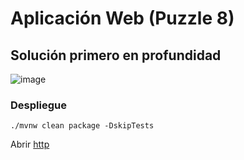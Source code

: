 # Aplicación Web (Puzzle 8)
## Solución primero en profundidad
![image](https://github.com/Jolmoz/puzzle8-web-app/assets/52260133/549720e2-7c48-4f73-ba6b-160d09e32b95)

### Despliegue
```
./mvnw clean package -DskipTests
```
Abrir [http](http://localhost:8080/)

